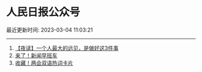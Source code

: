 # 人民日报公众号

最近更新时间: 2023-03-04 11:03:21

--- 
1. [【夜读】一个人最大的远见，是做好这3件事](https://mp.weixin.qq.com/s/sfgPGHgdmOpba9-9032cEg) 
2. [来了！新闻早班车](https://mp.weixin.qq.com/s/0CqUaN4osByr6TzATl0SiQ) 
3. [收藏！两会双语热词卡片](https://mp.weixin.qq.com/s/LI1qZnNFdmLPMipq23BHBw) 
